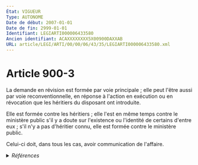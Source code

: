 ```yaml
---
État: VIGUEUR
Type: AUTONOME
Date de début: 2007-01-01
Date de fin: 2999-01-01
Identifiant: LEGIARTI000006433580
Ancien identifiant: ACAXXXXXXXX5X00900DAXXAB
URL: article/LEGI/ARTI/00/00/06/43/35/LEGIARTI000006433580.xml
---
```


<h1>Article 900-3</h1>

La demande en révision est formée par voie principale ; elle peut l'être aussi
par voie reconventionnelle, en réponse à l'action en exécution ou en révocation
que les héritiers du disposant ont introduite.<br />

Elle est formée contre les héritiers ; elle l'est en même temps contre le
ministère public s'il y a doute sur l'existence ou l'identité de certains
d'entre eux ; s'il n'y a pas d'héritier connu, elle est formée contre le
ministère public.<br />

Celui-ci doit, dans tous les cas, avoir communication de l'affaire.


<details>
  <summary><em>Références</em></summary>

  <h2>Articles faisant référence à l'article</h2>
  
  <ul>
    <li>
      <a href="https://legal.tricoteuses.fr//redirection/LEGIARTI000006284843?vers=git&vers=legifrance">LOI n° 2006-728 du 23 juin 2006 portant réforme des successions et des libéralités - article 9 ENTIEREMENT_MODIF</a> MODIFICATION cible
    </li>
  </ul>
  
  <h2>Références faites par l'article</h2>
  
  <ul>
    <li>
      1984-10-19 TXT_SOURCE cible <a href="https://legal.tricoteuses.fr//redirection/LEGITEXT000006064640?vers=git&vers=legifrance">Décret n°84-943 du 19 octobre 1984 relatif à la publicité des actions en révision prévues par les articles 900-2 à 900-5 du code civil VIGUEUR</a>
    </li>
    <li>
      1984-10-19 TXT_SOURCE cible <a href="https://legal.tricoteuses.fr//redirection/LEGIARTI000006285991?vers=git&vers=legifrance">Décret n°84-943 du 19 octobre 1984 relatif à la publicité des actions en révision prévues par les articles 900-2 à 900-5 du code civil - article 1 AUTONOME VIGUEUR, en vigueur depuis le 1984-10-26</a>
    </li>
    <li>
      1984-10-19 TXT_SOURCE cible <a href="https://legal.tricoteuses.fr//redirection/LEGIARTI000006285992?vers=git&vers=legifrance">Décret n°84-943 du 19 octobre 1984 relatif à la publicité des actions en révision prévues par les articles 900-2 à 900-5 du code civil - article 2 AUTONOME VIGUEUR, en vigueur depuis le 1984-10-26</a>
    </li>
    <li>
      1984-10-19 TXT_SOURCE cible <a href="https://legal.tricoteuses.fr//redirection/LEGIARTI000006285993?vers=git&vers=legifrance">Décret n°84-943 du 19 octobre 1984 relatif à la publicité des actions en révision prévues par les articles 900-2 à 900-5 du code civil - article 3 AUTONOME VIGUEUR, en vigueur depuis le 1984-10-26</a>
    </li>
    <li>
      2999-01-01 CITATION cible <a href="https://legal.tricoteuses.fr//redirection/LEGIARTI000006694571?vers=git&vers=legifrance">Code de la santé publique - article L696 AUTONOME TRANSFERE, en vigueur du 1984-10-01 au 1991-08-02</a>
    </li>
    <li>
      CODIFICATION source Loi 1803-05-03
    </li>
    <li>
      2006-06-23 MODIFICATION source <a href="https://legal.tricoteuses.fr//redirection/LEGIARTI000006284843?vers=git&vers=legifrance">LOI n° 2006-728 du 23 juin 2006 portant réforme des successions et des libéralités - article 9 ENTIEREMENT_MODIF</a>
    </li>
  </ul>
</details>
